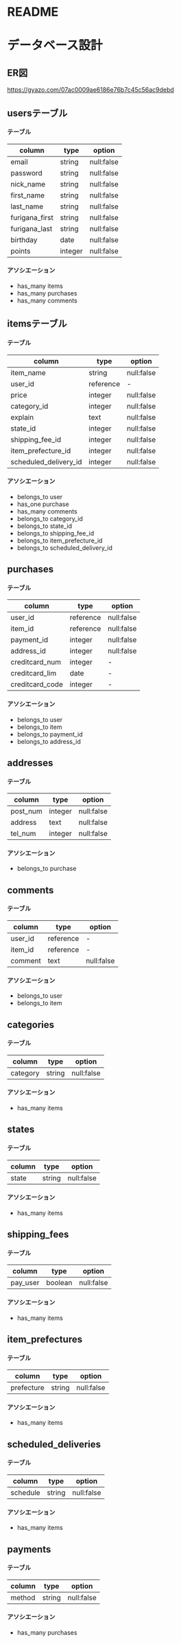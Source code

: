 # README

# データベース設計

## ER図
https://gyazo.com/07ac0009ae6186e76b7c45c56ac9debd

## usersテーブル
#### テーブル
| column         | type      | option     |
|----------------|-----------|------------|
| email          | string    | null:false |
| password       | string    | null:false |
| nick_name      | string    | null:false |
| first_name     | string    | null:false |
| last_name      | string    | null:false |
| furigana_first | string    | null:false |
| furigana_last  | string    | null:false |
| birthday       | date      | null:false |
| points         | integer   | null:false |

#### アソシエーション
- has_many items
- has_many purchases
- has_many comments

## itemsテーブル
#### テーブル
| column                | type      | option       |
|-----------------------|-----------|--------------|
| item_name             | string    | null:false   |
| user_id               | reference | -            |
| price                 | integer   | null:false   |
| category_id           | integer   | null:false   |
| explain               | text      | null:false   |
| state_id              | integer   | null:false   |
| shipping_fee_id       | integer   | null:false   |
| item_prefecture_id    | integer   | null:false   |
| scheduled_delivery_id | integer   | null:false   |

#### アソシエーション
- belongs_to user
- has_one purchase
- has_many comments
- belongs_to category_id
- belongs_to state_id
- belongs_to shipping_fee_id
- belongs_to item_prefecture_id
- belongs_to scheduled_delivery_id

## purchases
#### テーブル
| column          | type      | option       |
|-----------------|-----------|--------------|
| user_id         | reference | null:false   |
| item_id         | reference | null:false   |
| payment_id      | integer   | null:false   |
| address_id      | integer   | null:false   |
| creditcard_num  | integer   | -            |
| creditcard_lim  | date      | -            |
| creditcard_code | integer   | -            |

#### アソシエーション
- belongs_to user
- belongs_to item
- belongs_to payment_id
- belongs_to address_id

## addresses
#### テーブル
| column    | type      | option        |
|-----------|-----------|---------------|
| post_num  | integer   | null:false    |
| address   | text      | null:false    |
| tel_num   | integer   | null:false    |

#### アソシエーション
- belongs_to purchase

## comments
#### テーブル
| column    | type      | option        |
|-----------|-----------|---------------|
| user_id   | reference | -             |
| item_id   | reference | -             |
| comment   | text      | null:false    |

#### アソシエーション
- belongs_to user
- belongs_to item

## categories
#### テーブル
| column          | type      | option       |
|-----------------|-----------|--------------|
| category        | string    | null:false   |

#### アソシエーション
- has_many items

## states
#### テーブル
| column       | type      | option       |
|--------------|-----------|--------------|
| state        | string    | null:false   |

#### アソシエーション
- has_many items

## shipping_fees
#### テーブル
| column     | type      | option       |
|------------|-----------|--------------|
| pay_user   | boolean   | null:false   |

#### アソシエーション
- has_many items

## item_prefectures
#### テーブル
| column     | type      | option       |
|------------|-----------|--------------|
| prefecture | string    | null:false   |

#### アソシエーション
- has_many items

## scheduled_deliveries
#### テーブル
| column     | type      | option       |
|------------|-----------|--------------|
| schedule   | string    | null:false   |

#### アソシエーション
- has_many items

## payments
#### テーブル
| column     | type      | option       |
|------------|-----------|--------------|
| method     | string    | null:false   |

#### アソシエーション
- has_many purchases
